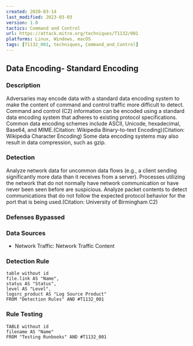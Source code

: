 ```yaml
---
created: 2020-03-14
last_modified: 2023-03-03
version: 1.0
tactics: Command and Control
url: https://attack.mitre.org/techniques/T1132/001
platforms: Linux, Windows, macOS
tags: [T1132_001, techniques, Command_and_Control]
---
```


## Data Encoding- Standard Encoding

### Description

Adversaries may encode data with a standard data encoding system to make the content of command and control traffic more difficult to detect. Command and control (C2) information can be encoded using a standard data encoding system that adheres to existing protocol specifications. Common data encoding schemes include ASCII, Unicode, hexadecimal, Base64, and MIME.(Citation: Wikipedia Binary-to-text Encoding)(Citation: Wikipedia Character Encoding) Some data encoding systems may also result in data compression, such as gzip.

### Detection

Analyze network data for uncommon data flows (e.g., a client sending significantly more data than it receives from a server). Processes utilizing the network that do not normally have network communication or have never been seen before are suspicious. Analyze packet contents to detect communications that do not follow the expected protocol behavior for the port that is being used.(Citation: University of Birmingham C2)

### Defenses Bypassed



### Data Sources

  - Network Traffic: Network Traffic Content
### Detection Rule

```dataview
table without id
file.link AS "Name",
status AS "Status",
level AS "Level",
logsrc_product AS "Log Source Product"
FROM "Detection Rules" AND #T1132_001
```

### Rule Testing

```dataview
TABLE without id
filename AS "Name"
FROM "Testing Runbooks" AND #T1132_001
```
